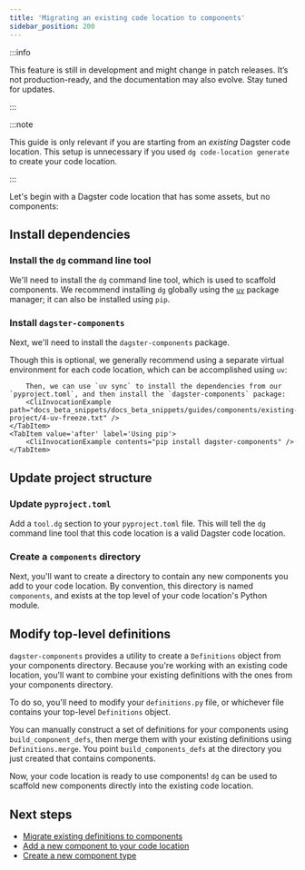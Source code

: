 ```yaml
---
title: 'Migrating an existing code location to components'
sidebar_position: 200
---
```


:::info

This feature is still in development and might change in patch releases. It’s not production-ready, and the documentation may also evolve. Stay tuned for updates.

:::

:::note

This guide is only relevant if you are starting from an _existing_ Dagster code location. This setup is unnecessary if you used `dg code-location generate` to create your code location.

:::

Let's begin with a Dagster code location that has some assets, but no components:

<CliInvocationExample path="docs_beta_snippets/docs_beta_snippets/guides/components/existing-project/1-tree.txt"  />

## Install dependencies

### Install the `dg` command line tool

We'll need to install the `dg` command line tool, which is used to scaffold components. We recommend installing `dg` globally using the [`uv`](https://docs.astral.sh/uv/getting-started/installation/) package manager; it can also be installed using `pip`.

<CliInvocationExample contents="uv tool install dagster-dg" />

### Install `dagster-components`

Next, we'll need to install the `dagster-components` package.

Though this is optional, we generally recommend using a separate virtual environment for each code location, which can be accomplished using `uv`:

<Tabs>
    <TabItem value='before' label='Using uv virtual environment'>
        <CliInvocationExample path="docs_beta_snippets/docs_beta_snippets/guides/components/existing-project/3-uv-venv.txt" />

        Then, we can use `uv sync` to install the dependencies from our `pyproject.toml`, and then install the `dagster-components` package:
        <CliInvocationExample path="docs_beta_snippets/docs_beta_snippets/guides/components/existing-project/4-uv-freeze.txt" />
    </TabItem>
    <TabItem value='after' label='Using pip'>
        <CliInvocationExample contents="pip install dagster-components" />
    </TabItem>
</Tabs>

## Update project structure

### Update `pyproject.toml`

Add a `tool.dg` section to your `pyproject.toml` file. This will tell the `dg` command line tool that this code location is a valid Dagster code location.

<CodeExample path="docs_beta_snippets/docs_beta_snippets/guides/components/existing-project/2-pyproject.toml" language="toml" title="pyproject.toml" />


### Create a `components` directory

Next, you'll want to create a directory to contain any new components you add to your code location. By convention, this directory is named `components`, and exists at the top level of your code location's Python module.

<CliInvocationExample path="docs_beta_snippets/docs_beta_snippets/guides/components/existing-project/5-mkdir-components.txt" />

## Modify top-level definitions

`dagster-components` provides a utility to create a `Definitions` object from your components directory. Because you're working with an existing code location, you'll want to combine your existing definitions with the ones from your components directory.

To do so, you'll need to modify your `definitions.py` file, or whichever file contains your top-level `Definitions` object.

You can manually construct a set of definitions for your components using `build_component_defs`, then merge them with your existing definitions using `Definitions.merge`. You point `build_components_defs` at the directory you just created that contains components.

<Tabs>
    <TabItem value='before' label='Before'>
        <CodeExample path="docs_beta_snippets/docs_beta_snippets/guides/components/existing-project/6-initial-definitions.py" language="python" />
    </TabItem>
    <TabItem value='after' label='After'>
        <CodeExample path="docs_beta_snippets/docs_beta_snippets/guides/components/existing-project/7-updated-definitions.py" language="python" />
    </TabItem>
</Tabs>

Now, your code location is ready to use components! `dg` can be used to scaffold new components directly into the existing code location.

## Next steps

- [Migrate existing definitions to components](migrating-definitions)
- [Add a new component to your code location](/guides/labs/components/building-pipelines-with-components/adding-components)
- [Create a new component type](/guides/labs/components/creating-new-component-types/creating-and-registering-a-component-type)
